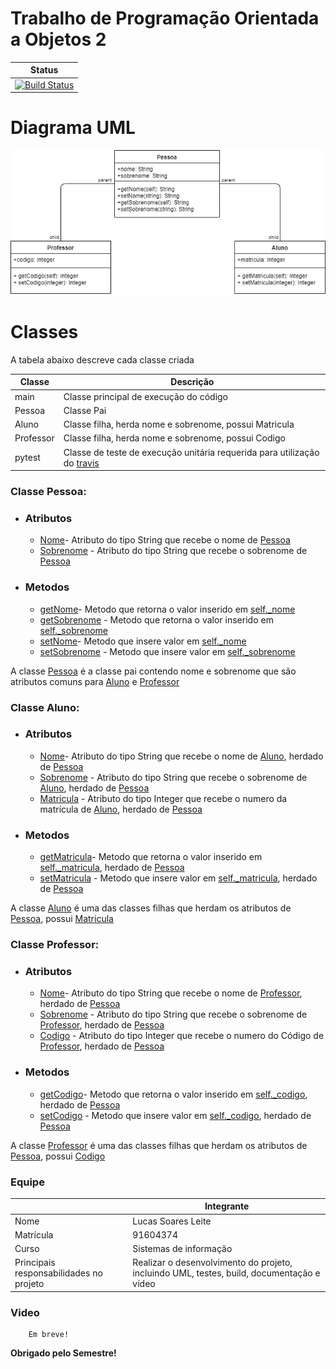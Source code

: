 # Trabalho de Programação Orientada a Objetos 2
| Status|
| ------|
 |[![Build Status](https://travis-ci.com/querneu/pooii-homework.svg?branch=master)](https://travis-ci.com/querneu/pooii-homework)|


# Diagrama UML
![alt text](https://raw.githubusercontent.com/querneu/pooii-homework/master/diagrama-de-classe.png)


# Classes

A tabela abaixo descreve cada classe criada

| Classe    | Descrição |
| ------    | ------    |
| main      | Classe principal de execução do código |
| Pessoa    | Classe Pai |
| Aluno     | Classe filha, herda nome e sobrenome, possui Matricula |
| Professor | Classe filha, herda nome e sobrenome, possui Codigo|
|pytest     | Classe de teste de execução unitária requerida para utilização do [travis] |
### Classe Pessoa:
- ### Atributos
    * [Nome]- Atributo do tipo String que recebe o nome de [Pessoa]
    * [Sobrenome] - Atributo do tipo String que recebe o sobrenome de [Pessoa]
- ### Metodos
    * [getNome]- Metodo que retorna o valor inserido em [self._nome]
    * [getSobrenome] - Metodo que retorna o valor inserido em [self._sobrenome]
    * [setNome]- Metodo que insere valor em [self._nome]
    * [setSobrenome] - Metodo que insere valor em [self._sobrenome]

A classe [Pessoa] é a classe pai contendo nome e sobrenome que são atributos comuns para [Aluno] e [Professor]

### Classe Aluno:
- ### Atributos
    * [Nome]- Atributo do tipo String que recebe o nome de [Aluno], herdado de [Pessoa]
    * [Sobrenome] - Atributo do tipo String que recebe o sobrenome de [Aluno], herdado de [Pessoa]
    * [Matricula] - Atributo do tipo Integer que recebe o numero da matrícula de [Aluno], herdado de [Pessoa]
- ### Metodos
    * [getMatricula]- Metodo que retorna o valor inserido em [self._matricula], herdado de [Pessoa]
    * [setMatricula] - Metodo que insere valor em [self._matricula], herdado de [Pessoa]

A classe [Aluno] é uma das classes filhas que herdam os atributos de [Pessoa], possui [Matricula]

### Classe Professor:
- ### Atributos
    * [Nome]- Atributo do tipo String que recebe o nome de [Professor], herdado de [Pessoa]
    * [Sobrenome] - Atributo do tipo String que recebe o sobrenome de [Professor], herdado de [Pessoa]
    * [Codigo] - Atributo do tipo Integer que recebe o numero do Código de [Professor], herdado de [Pessoa]
- ### Metodos
    * [getCodigo]- Metodo que retorna o valor inserido em [self._codigo], herdado de [Pessoa]
    * [setCodigo] - Metodo que insere valor em [self._codigo], herdado de [Pessoa]

A classe [Professor] é uma das classes filhas que herdam os atributos de [Pessoa], possui [Codigo]


### Equipe
|                                         | Integrante|
| ------                                  | ------    |
| Nome                                    | Lucas Soares Leite |
| Matrícula                               | 91604374 |
| Curso                                   | Sistemas de informação |
| Principais responsabilidades no projeto | Realizar o desenvolvimento do projeto, incluindo UML, testes, build, documentação e vídeo|

### Video

        Em breve!

**Obrigado pelo Semestre!**

[//]: # (These are reference links used in the body of this note and get stripped out when the markdown processor does its job. There is no need to format nicely because it shouldn't be seen. Thanks SO - http://stackoverflow.com/questions/4823468/store-comments-in-markdown-syntax)

   [travis]: <https://travis-ci.com/>
   [pessoa]: <https://github.com/querneu/pooii-homework/blob/master/Pessoa.py>
   [aluno]: <https://github.com/querneu/pooii-homework/blob/master/Aluno.py>
   [professor]:<https://github.com/querneu/pooii-homework/blob/master/Professor.py>
   [Nome]: <https://github.com/querneu/pooii-homework/blob/024426bad1b47248c61693e4889b244e0ab7b0af/Pessoa.py#L1>
   [self._nome]: <https://github.com/querneu/pooii-homework/blob/024426bad1b47248c61693e4889b244e0ab7b0af/Pessoa.py#L9>
   [Sobrenome]: <https://github.com/querneu/pooii-homework/blob/024426bad1b47248c61693e4889b244e0ab7b0af/Pessoa.py#L1>
   [self._sobrenome]: <https://github.com/querneu/pooii-homework/blob/024426bad1b47248c61693e4889b244e0ab7b0af/Pessoa.py#L14>
   [matricula]:<https://github.com/querneu/pooii-homework/blob/master/Aluno.py#L3>
   [codigo]:<https://github.com/querneu/pooii-homework/blob/master/Professor.py#L3>
   [getNome]: <https://github.com/querneu/pooii-homework/blob/master/Pessoa.py#L6>
   [getSobrenome]: <https://github.com/querneu/pooii-homework/blob/master/Pessoa.py#L11>
   [getMatricula]: <https://github.com/querneu/pooii-homework/blob/master/Aluno.py#L5>
   [getCodigo]: <https://github.com/querneu/pooii-homework/blob/master/Aluno.py#L5>
   [setNome]: <https://github.com/querneu/pooii-homework/blob/master/Pessoa.py#L8>
   [setSobrenome]: <https://github.com/querneu/pooii-homework/blob/master/Pessoa.py#L13>
   [setMatricula]: <https://github.com/querneu/pooii-homework/blob/master/Aluno.py#L8>
   [setCodigo]: <https://github.com/querneu/pooii-homework/blob/master/Aluno.py#L8>
   
   [self._codigo]:<https://github.com/querneu/pooii-homework/blob/master/Professor.py#L9>
   [self._matricula]:<https://github.com/querneu/pooii-homework/blob/master/Aluno.py#L9>
   
 
